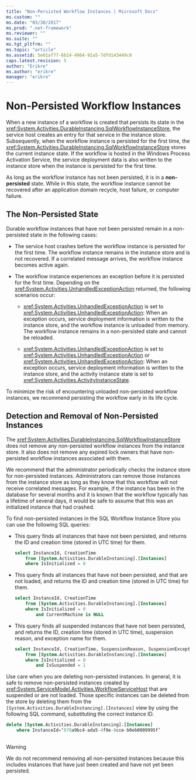 ```yaml
---
title: "Non-Persisted Workflow Instances | Microsoft Docs"
ms.custom: ""
ms.date: "03/30/2017"
ms.prod: ".net-framework"
ms.reviewer: ""
ms.suite: ""
ms.tgt_pltfrm: ""
ms.topic: "article"
ms.assetid: 5e01af77-6b14-4964-91a5-7dfd143449c0
caps.latest.revision: 5
author: "Erikre"
ms.author: "erikre"
manager: "erikre"
---
```

# Non-Persisted Workflow Instances
When a new instance of a workflow is created that persists its state in the <xref:System.Activities.DurableInstancing.SqlWorkflowInstanceStore>, the service host creates an entry for that service in the instance store. Subsequently, when the workflow instance is persisted for the first time, the <xref:System.Activities.DurableInstancing.SqlWorkflowInstanceStore> stores the current instance state. If the workflow is hosted in the Windows Process Activation Service, the service deployment data is also written to the instance store when the instance is persisted for the first time.  
  
 As long as the workflow instance has not been persisted, it is in a **non-persisted** state. While in this state, the workflow instance cannot be recovered after an application domain recycle, host failure, or computer failure.  
  
## The Non-Persisted State  
 Durable workflow instances that have not been persisted remain in a non-persisted state in the following cases:  
  
-   The service host crashes before the workflow instance is persisted for the first time. The workflow instance remains in the instance store and is not recovered. If a correlated message arrives, the workflow instance becomes active again.  
  
-   The workflow instance experiences an exception before it is persisted for the first time. Depending on the <xref:System.Activities.UnhandledExceptionAction> returned, the following scenarios occur:  
  
    -   <xref:System.Activities.UnhandledExceptionAction> is set to <xref:System.Activities.UnhandledExceptionAction>: When an exception occurs, service deployment information is written to the instance store, and the workflow instance is unloaded from memory. The workflow instance remains in a non-persisted state and cannot be reloaded.  
  
    -   <xref:System.Activities.UnhandledExceptionAction> is set to <xref:System.Activities.UnhandledExceptionAction> or <xref:System.Activities.UnhandledExceptionAction>: When an exception occurs, service deployment information is written to the instance store, and the activity instance state is set to <xref:System.Activities.ActivityInstanceState>.  
  
 To minimize the risk of encountering unloaded non-persisted workflow instances, we recommend persisting the workflow early in its life cycle.  
  
## Detection and Removal of Non-Persisted Instances  
 The <xref:System.Activities.DurableInstancing.SqlWorkflowInstanceStore> does not remove any non-persisted workflow instances from the instance store. It also does not remove any expired lock owners that have non-persisted workflow instances associated with them.  
  
 We recommend that the administrator periodically checks the instance store for non-persisted instances. Administrators can remove those instances from the instance store as long as they know that this workflow will not receive correlated messages. For example, if the instance has been in the database for several months and it is known that the workflow typically has a lifetime of several days, it would be safe to assume that this was an initialized instance that had crashed.  
  
 To find non-persisted instances in the SQL Workflow Instance Store you can use the following SQL queries:  
  
-   This query finds all instances that have not been persisted, and returns the ID and creation time (stored in UTC time) for them.  
  
    ```sql  
    select InstanceId, CreationTime   
        from [System.Activities.DurableInstancing].[Instances]   
        where IsInitialized = 0  
    ```  
  
-   This query finds all instances that have not been persisted, and that are not loaded, and returns the ID and creation time (stored in UTC time) for them.  
  
    ```sql  
    select InstanceId, CreationTime   
        from [System.Activities.DurableInstancing].[Instances]   
        where IsInitialized = 0   
            and CurrentMachine is NULL  
    ```  
  
-   This query finds all suspended instances that have not been persisted, and returns the ID, creation time (stored in UTC time), suspension reason, and exception name for them.  
  
    ```sql  
    select InstanceId, CreationTime, SuspensionReason, SuspensionExceptionName   
        from [System.Activities.DurableInstancing].[Instances]   
        where IsInitialized = 0   
            and IsSuspended = 1  
    ```  
  
 Use care when you are deleting non-persisted instances. In general, it is safe to remove non-persisted instances created by <xref:System.ServiceModel.Activities.WorkflowServiceHost> that are suspended or are not loaded. Those specific instances can be deleted from the store by deleting them from the `[System.Activities.DurableInstancing].[Instances]` view by using the following SQL command, substituting the correct instance ID.  
  
```sql  
delete [System.Activities.DurableInstancing].[Instances]   
    where InstanceId=’078a9bc4-ada5-4f9e-8cce-b0eb0009995f’  
  
```  
  
> [!WARNING]
>  We do not recommend removing all non-persisted instances because this includes instances that have just been created and have not yet been persisted.